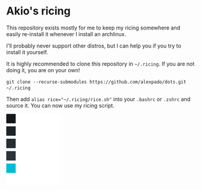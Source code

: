 # Akio's ricing

This repository exists mostly for me to keep my ricing somewhere and easily re-install it whenever I install an archlinux.

I'll probably never support other distros, but I can help you if you try to install it yourself.

It is highly recommended to clone this repository in `~/.ricing`. If you are not doing it, you are on your own!

```
git clone --recurse-submodules https://github.com/alexpado/dots.git ~/.ricing
```

Then add `alias rice="~/.ricing/rice.sh"` into your `.bashrc` or `.zshrc` and source it. You can now use my ricing script.

![color scheme](img/color-scheme.png "Akio's Color Scheme")